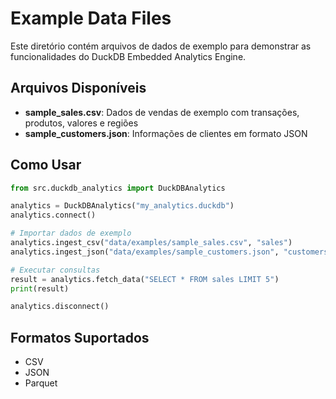 # Example Data Files

Este diretório contém arquivos de dados de exemplo para demonstrar as funcionalidades do DuckDB Embedded Analytics Engine.

## Arquivos Disponíveis

- **sample_sales.csv**: Dados de vendas de exemplo com transações, produtos, valores e regiões
- **sample_customers.json**: Informações de clientes em formato JSON

## Como Usar

```python
from src.duckdb_analytics import DuckDBAnalytics

analytics = DuckDBAnalytics("my_analytics.duckdb")
analytics.connect()

# Importar dados de exemplo
analytics.ingest_csv("data/examples/sample_sales.csv", "sales")
analytics.ingest_json("data/examples/sample_customers.json", "customers")

# Executar consultas
result = analytics.fetch_data("SELECT * FROM sales LIMIT 5")
print(result)

analytics.disconnect()
```

## Formatos Suportados

- CSV
- JSON
- Parquet
